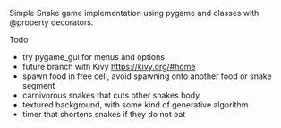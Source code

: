 Simple Snake game implementation using pygame and classes with @property decorators.

Todo
- try pygame_gui for menus and options
- future branch with Kivy https://kivy.org/#home
- spawn food in free cell, avoid spawning onto another food or snake segment
- carnivorous snakes that cuts other snakes body
- textured background, with some kind of generative algorithm
- timer that shortens snakes if they do not eat